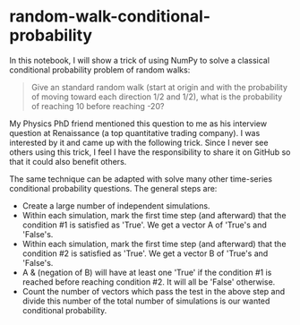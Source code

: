 # random-walk-conditional-probability

In this notebook, I will show a trick of using NumPy to solve a classical conditional probability problem of random walks:

> Give an standard random walk (start at origin and with the probability of moving toward each direction 1/2 and 1/2), what is the probability of reaching 10 before reaching -20?

My Physics PhD friend mentioned this question to me as his interview question at Renaissance (a top quantitative trading company). I was interested by it and came up with the following trick. Since I never see others using this trick, I feel I have the responsibility to share it on GitHub so that it could also benefit others.


The same technique can be adapted with solve many other time-series conditional probability questions. The general steps are:

- Create a large number of independent simulations.
- Within each simulation, mark the first time step (and afterward) that the condition #1 is satisfied as 'True'. We get a vector A of 'True's and 'False's.
- Within each simulation, mark the first time step (and afterward) that the condition #2 is satisfied as 'True'. We get a vector B of 'True's and 'False's.
- A & (negation of B) will have at least one 'True' if the condition #1 is reached before reaching condition #2. It will all be 'False' otherwise.
- Count the number of vectors which pass the test in the above step and divide this number of the total number of simulations is our wanted conditional probability.
